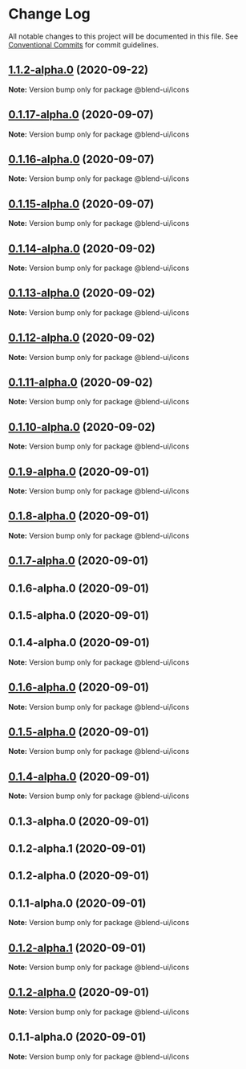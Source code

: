 # Change Log

All notable changes to this project will be documented in this file.
See [Conventional Commits](https://conventionalcommits.org) for commit guidelines.

## [1.1.2-alpha.0](https://github.com/prifina/blend-ui/compare/@blend-ui/icons@0.1.17-alpha.0...@blend-ui/icons@1.1.2-alpha.0) (2020-09-22)

**Note:** Version bump only for package @blend-ui/icons





## [0.1.17-alpha.0](https://github.com/prifina/blend-ui/compare/@blend-ui/icons@0.1.16-alpha.0...@blend-ui/icons@0.1.17-alpha.0) (2020-09-07)

**Note:** Version bump only for package @blend-ui/icons





## [0.1.16-alpha.0](https://github.com/prifina/blend-ui/compare/@blend-ui/icons@0.1.15-alpha.0...@blend-ui/icons@0.1.16-alpha.0) (2020-09-07)

**Note:** Version bump only for package @blend-ui/icons





## [0.1.15-alpha.0](https://github.com/prifina/blend-ui/compare/@blend-ui/icons@0.1.14-alpha.0...@blend-ui/icons@0.1.15-alpha.0) (2020-09-07)

**Note:** Version bump only for package @blend-ui/icons





## [0.1.14-alpha.0](https://github.com/prifina/blend-ui/compare/@blend-ui/icons@0.1.13-alpha.0...@blend-ui/icons@0.1.14-alpha.0) (2020-09-02)

**Note:** Version bump only for package @blend-ui/icons





## [0.1.13-alpha.0](https://github.com/prifina/blend-ui/compare/@blend-ui/icons@0.1.12-alpha.0...@blend-ui/icons@0.1.13-alpha.0) (2020-09-02)

**Note:** Version bump only for package @blend-ui/icons





## [0.1.12-alpha.0](https://github.com/prifina/blend-ui/compare/@blend-ui/icons@0.1.11-alpha.0...@blend-ui/icons@0.1.12-alpha.0) (2020-09-02)

**Note:** Version bump only for package @blend-ui/icons





## [0.1.11-alpha.0](https://github.com/prifina/blend-ui/compare/@blend-ui/icons@0.1.10-alpha.0...@blend-ui/icons@0.1.11-alpha.0) (2020-09-02)

**Note:** Version bump only for package @blend-ui/icons





## [0.1.10-alpha.0](https://github.com/prifina/blend-ui/compare/@blend-ui/icons@0.1.9-alpha.0...@blend-ui/icons@0.1.10-alpha.0) (2020-09-02)

**Note:** Version bump only for package @blend-ui/icons





## [0.1.9-alpha.0](https://github.com/prifina/blend-ui/compare/@blend-ui/icons@0.1.8-alpha.0...@blend-ui/icons@0.1.9-alpha.0) (2020-09-01)

**Note:** Version bump only for package @blend-ui/icons





## [0.1.8-alpha.0](https://github.com/prifina/blend-ui/compare/@blend-ui/icons@0.1.7-alpha.0...@blend-ui/icons@0.1.8-alpha.0) (2020-09-01)

**Note:** Version bump only for package @blend-ui/icons





## [0.1.7-alpha.0](https://github.com/prifina/blend-ui/compare/@blend-ui/icons@0.1.3-alpha.0...@blend-ui/icons@0.1.7-alpha.0) (2020-09-01)



## 0.1.6-alpha.0 (2020-09-01)



## 0.1.5-alpha.0 (2020-09-01)



## 0.1.4-alpha.0 (2020-09-01)

**Note:** Version bump only for package @blend-ui/icons





## [0.1.6-alpha.0](https://github.com/prifina/blend-ui/compare/v0.1.5-alpha.0...v0.1.6-alpha.0) (2020-09-01)

**Note:** Version bump only for package @blend-ui/icons





## [0.1.5-alpha.0](https://github.com/prifina/blend-ui/compare/v0.1.4-alpha.0...v0.1.5-alpha.0) (2020-09-01)

**Note:** Version bump only for package @blend-ui/icons





## [0.1.4-alpha.0](https://github.com/prifina/blend-ui/compare/v0.1.2-alpha.1...v0.1.4-alpha.0) (2020-09-01)

**Note:** Version bump only for package @blend-ui/icons





## 0.1.3-alpha.0 (2020-09-01)



## 0.1.2-alpha.1 (2020-09-01)



## 0.1.2-alpha.0 (2020-09-01)



## 0.1.1-alpha.0 (2020-09-01)

**Note:** Version bump only for package @blend-ui/icons





## [0.1.2-alpha.1](https://github.com/prifina/blend-ui/compare/v0.1.2-alpha.0...v0.1.2-alpha.1) (2020-09-01)

**Note:** Version bump only for package @blend-ui/icons





## [0.1.2-alpha.0](https://github.com/prifina/blend-ui/compare/v0.1.1-alpha.0...v0.1.2-alpha.0) (2020-09-01)

**Note:** Version bump only for package @blend-ui/icons





## 0.1.1-alpha.0 (2020-09-01)

**Note:** Version bump only for package @blend-ui/icons
